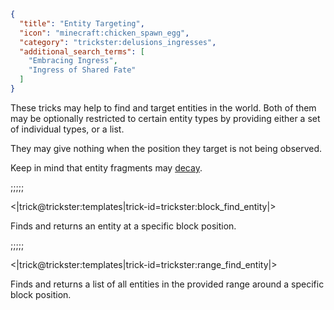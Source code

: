 ```json
{
  "title": "Entity Targeting",
  "icon": "minecraft:chicken_spawn_egg",
  "category": "trickster:delusions_ingresses",
  "additional_search_terms": [
    "Embracing Ingress",
    "Ingress of Shared Fate"
  ]
}
```

These tricks may help to find and target entities in the world. 
Both of them may be optionally restricted to certain entity types by providing either a set of individual types, or a list.


They may give nothing when the position they target is not being observed.


Keep in mind that entity fragments may [decay](^trickster:concepts/fragment_decay).

;;;;;

<|trick@trickster:templates|trick-id=trickster:block_find_entity|>

Finds and returns an entity at a specific block position.

;;;;;

<|trick@trickster:templates|trick-id=trickster:range_find_entity|>

Finds and returns a list of all entities in the provided range around a specific block position.
